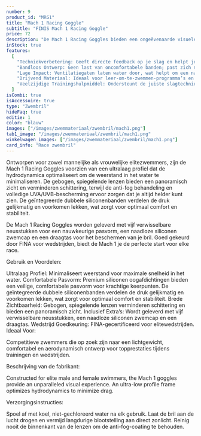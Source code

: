 ```yaml
---
number: 9
product_id: "MRG1"
title: "Mach 1 Racing Goggle"
subtitle: "FINIS Mach 1 Racing Goggle"
price: 72
description: "De Mach 1 Racing Goggles bieden een ongeëvenaarde visuele ervaring voor elitezwemmers. Met een ultralaag profiel en premium siliconen oogafdichtingen verminderen deze racebrillen de weerstand en zorgen ze voor een comfortabele, lekvrije pasvorm, zelfs tijdens explosieve starts en krachtige keerpunten."
inStock: true
features:
  [
    "Techniekverbetering: Geeft directe feedback op je slag en helpt je gelijkmatige druk te behouden.",
    "Bandloos Ontwerp: Geen last van oncomfortabele banden; past zich natuurlijk aan de hand aan.",
    "Lage Impact: Ventilatiegaten laten water door, wat helpt om een natuurlijk watergevoel te behouden.",
    "Drijvend Materiaal: Ideaal voor leer-om-te-zwemmen-programma’s en openwaterzwemmen, want de peddels blijven drijven.",
    "Veelzijdige Trainingshulpmiddel: Ondersteunt de juiste slagtechniek voor alle vier de zwemslagen.",
  ]
isCombi: true
isAccessoire: true
type: "Zwembril"
hideFaq: true
editie: 1
color: "blauw"
images: ["/images/zwemmateriaal/zwembril/mach1.png"]
tab1_image: "/images/zwemmateriaal/zwembril/mach1.png"
winkelwagen_images: ["/images/zwemmateriaal/zwembril/mach1.png"]
card_info: "Race zwembril"
---
```


Ontworpen voor zowel mannelijke als vrouwelijke elitezwemmers, zijn de Mach 1 Racing Goggles voorzien van een ultralaag profiel dat de hydrodynamica optimaliseert om de weerstand in het water te minimaliseren. De gebogen, spiegelende lenzen bieden een panoramisch zicht en verminderen schittering, terwijl de anti-fog behandeling en volledige UVA/UVB-bescherming ervoor zorgen dat je altijd helder kunt zien. De geïntegreerde dubbele siliconenbanden verdelen de druk gelijkmatig en voorkomen lekken, wat zorgt voor optimaal comfort en stabiliteit.

De Mach 1 Racing Goggles worden geleverd met vijf verwisselbare neusstukken voor een nauwkeurige pasvorm, een naadloze siliconen zwemcap en een draagtas voor het beschermen van je bril. Goed gekeurd door FINA voor wedstrijden, biedt de Mach 1 je de perfecte start voor elke race.

Gebruik en Voordelen:

Ultralaag Profiel: Minimaliseert weerstand voor maximale snelheid in het water.
Comfortabele Pasvorm: Premium siliconen oogafdichtingen bieden een veilige, comfortabele pasvorm voor krachtige keerpunten. De geïntegreerde dubbele siliconenbanden verdelen de druk gelijkmatig en voorkomen lekken, wat zorgt voor optimaal comfort en stabiliteit.
Brede Zichtbaarheid: Gebogen, spiegelende lenzen verminderen schittering en bieden een panoramisch zicht.
Inclusief Extra’s: Wordt geleverd met vijf verwisselbare neusstukken, een naadloze siliconen zwemcap en een draagtas.
Wedstrijd Goedkeuring: FINA-gecertificeerd voor elitewedstrijden.
Ideaal Voor:

Competitieve zwemmers die op zoek zijn naar een lichtgewicht, comfortabel en aerodynamisch ontwerp voor topprestaties tijdens trainingen en wedstrijden.

Beschrijving van de fabrikant:

Constructed for elite male and female swimmers, the Mach 1 goggles provide an unparalleled visual experience. An ultra-low profile frame optimizes hydrodynamics to minimize drag.

Verzorgingsinstructies:

Spoel af met koel, niet-gechloreerd water na elk gebruik.
Laat de bril aan de lucht drogen en vermijd langdurige blootstelling aan direct zonlicht.
Reinig nooit de binnenkant van de lenzen om de anti-fog-coating te behouden.
